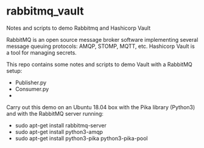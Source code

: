 # rabbitmq_vault 

Notes and scripts to demo Rabbitmq and Hashicorp Vault 

RabbitMQ is an open source message broker software implementing several message queuing protocols: AMQP, STOMP, MQTT, etc.
Hashicorp Vault is a tool for managing secrets.

This repo contains some notes and scripts to demo Vault with a RabbitMQ setup:

- Publisher.py
- Consumer.py
-
Carry out this demo on an Ubuntu 18.04 box with the Pika library (Python3) and with the RabbitMQ server running:

- sudo apt-get install rabbitmq-server
- sudo apt-get install python3-amqp 
- sudo apt-get install python3-pika python3-pika-pool

